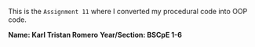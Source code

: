 This is the `Assignment 11` where I converted my procedural code into OOP code.

**Name: Karl Tristan Romero**
**Year/Section: BSCpE 1-6**